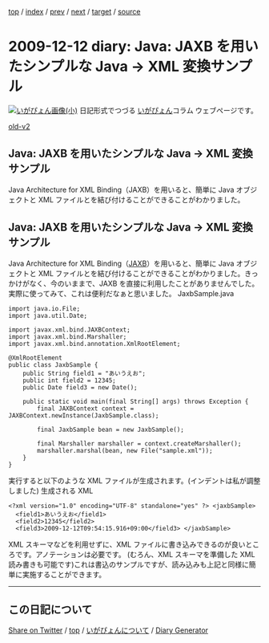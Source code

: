 [top](../index.html) 
 / [index](https://igapyon.github.io/diary/2009/index.html) 
 / [prev](https://igapyon.github.io/diary/2009/ig091209.html) 
 / [next](https://igapyon.github.io/diary/2009/ig091217.html) 
 / [target](https://igapyon.github.io/diary/2009/ig091212.html) 
 / [source](https://github.com/igapyon/diary/blob/gh-pages/2009/ig091212.html.src.md) 

2009-12-12 diary: Java: JAXB を用いたシンプルな Java → XML 変換サンプル
=====================================================================================================
[![いがぴょん画像(小)](https://igapyon.github.io/diary/images/iga200306s.jpg "いがぴょん")](https://igapyon.github.io/diary/memo/memoigapyon.html) 日記形式でつづる [いがぴょん](https://igapyon.github.io/diary/memo/memoigapyon.html)コラム ウェブページです。

[old-v2](ig091212-orig.html)

## Java: JAXB を用いたシンプルな Java → XML 変換サンプル

Java Architecture for XML Binding（JAXB）を用いると、簡単に Java オブジェクトと XML ファイルとを結び付けることができることがわかりました。


## Java: JAXB を用いたシンプルな Java → XML 変換サンプル

Java Architecture for XML Binding（[JAXB](http://jaxb.dev.java.net/)）を用いると、簡単に Java オブジェクトと XML ファイルとを結び付けることができることがわかりました。きっかけがなく、今のいままで、JAXB を直接に利用したことがありませんでした。実際に使ってみて、これは便利だなぁと思いました。
JaxbSample.java

```
import java.io.File;
import java.util.Date;

import javax.xml.bind.JAXBContext;
import javax.xml.bind.Marshaller;
import javax.xml.bind.annotation.XmlRootElement;

@XmlRootElement
public class JaxbSample {
    public String field1 = "あいうえお";
    public int field2 = 12345;
    public Date field3 = new Date();

    public static void main(final String[] args) throws Exception {
        final JAXBContext context = JAXBContext.newInstance(JaxbSample.class);

        final JaxbSample bean = new JaxbSample();

        final Marshaller marshaller = context.createMarshaller();
        marshaller.marshal(bean, new File("sample.xml"));
    }
}
```


実行すると以下のような XML ファイルが生成されます。(インデントは私が調整しました)
生成される XML

      
```
<?xml version="1.0" encoding="UTF-8" standalone="yes" ?> <jaxbSample>
  <field1>あいうえお</field1> 
  <field2>12345</field2> 
  <field3>2009-12-12T09:54:15.916+09:00</field3> </jaxbSample>
```

      

XML スキーマなどを利用せずに、XML ファイルに書き込みできるのが良いところです。アノテーションは必要です。
(むろん、XML スキーマを準備した XML 読み書きも可能です)これは書込のサンプルですが、読み込みも上記と同様に簡単に実施することができます。

----------------------------------------------------------------------------------------------------

## この日記について

[Share on Twitter](https://twitter.com/intent/tweet?hashtags=igapyon%2Cdiary%2C%E3%81%84%E3%81%8C%E3%81%B4%E3%82%87%E3%82%93&text=Java%3A+JAXB+%E3%82%92%E7%94%A8%E3%81%84%E3%81%9F%E3%82%B7%E3%83%B3%E3%83%97%E3%83%AB%E3%81%AA+Java+%E2%86%92+XML+%E5%A4%89%E6%8F%9B%E3%82%B5%E3%83%B3%E3%83%97%E3%83%AB&url=https%3A%2F%2Figapyon.github.io%2Fdiary%2F2009%2Fig091212.html) / [top](../index.html) / [いがぴょんについて](https://igapyon.github.io/diary/memo/memoigapyon.html) / [Diary Generator](https://github.com/igapyon/igapyonv3)
